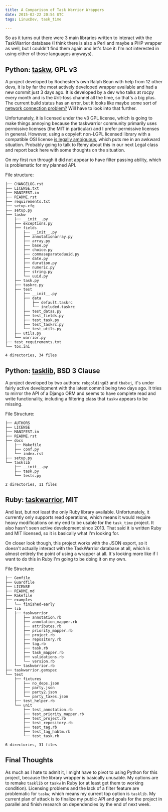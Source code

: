 ```yaml
---
title: A Comparison of Task Warrior Wrappers
date: 2015-02-22 20:54 UTC
tags: LinuxDev, task_time

---
```


So as it turns out there were 3 main libraries written to interact with the TaskWarrior database (I think there is also a Perl and maybe a PHP wrapper as well, but I couldn't find them again and let's face it: I'm not interested in using either of those languages anyways).

## Python: [taskw](https://github.com/ralphbean/taskw), GPL v3

A project developed by Rochester's own Ralph Bean with help from 12 other devs, it is by far the most actively developed wrapper available and had a new commit just 3 days ago. It is developed by a dev who talks at rocpy every month and is the #rit-foss channel all the time, so that's a big plus. The current build status has an error, but it looks like maybe some sort of [network connection problem?](https://travis-ci.org/ralphbean/taskw) Will have to look into that further.

Unfortunately, it is licensed under the v3 GPL license, which is going to make things annoying because the taskwarrior community primarily uses permissive licenses (the MIT in particular) and I prefer permissive licenses in general. However, using a copyleft non-LGPL licensed library with a compatible OSI license [is legally ambiguous](http://en.wikipedia.org/wiki/GNU_General_Public_License#Compatibility_and_multi-licensing), which puts me in an awkward situation. Probably going to talk to Remy about this in our next Legal class and report back here with some thoughts on the situation.

On my first run through it did not appear to have filter passing ability, which is problematic for my planned API.

File structure:

~~~
├── CHANGELOG.rst
├── LICENSE.txt
├── MANIFEST.in
├── README.rst
├── requirements.txt
├── setup.cfg
├── setup.py
├── taskw
│   ├── __init__.py
│   ├── exceptions.py
│   ├── fields
│   │   ├── __init__.py
│   │   ├── annotationarray.py
│   │   ├── array.py
│   │   ├── base.py
│   │   ├── choice.py
│   │   ├── commaseparateduuid.py
│   │   ├── date.py
│   │   ├── duration.py
│   │   ├── numeric.py
│   │   ├── string.py
│   │   └── uuid.py
│   ├── task.py
│   ├── taskrc.py
│   ├── test
│   │   ├── __init__.py
│   │   ├── data
│   │   │   ├── default.taskrc
│   │   │   └── included.taskrc
│   │   ├── test_datas.py
│   │   ├── test_fields.py
│   │   ├── test_task.py
│   │   ├── test_taskrc.py
│   │   └── test_utils.py
│   ├── utils.py
│   └── warrior.py
├── test_requirements.txt
└── tox.ini

4 directories, 34 files
~~~

## Python: [tasklib](https://github.com/robgolding63/tasklib), BSD 3 Clause

A project developed by two authors: `robgolding63` and `tbabej`, it's under fairly active development with the latest commit being two days ago. It tries to mirror the API of a Django ORM and seems to have complete read and write functionality, including a filtering class that `taskw` appears to be missing.

File Structure:

~~~
├── AUTHORS
├── LICENSE
├── MANIFEST.in
├── README.rst
├── docs
│   ├── Makefile
│   ├── conf.py
│   └── index.rst
├── setup.py
└── tasklib
    ├── __init__.py
    ├── task.py
    └── tests.py

2 directories, 11 files
~~~

## Ruby: [taskwarrior](https://github.com/dropofwill/taskwarrior), MIT

And last, but not least the only Ruby library available. Unfortunately, it currently only supports read operations, which means it would require heavy modifications on my end to be usable for the `task_time` project. It also hasn't seen active development since 2013. That said it is written Ruby and MIT licensed, so it is basically what I'm looking for.

On closer look though, this project works with the JSON export, so it doesn't actually interact with the TaskWarrior database at all, which is almost entirely the point of using a wrapper at all. It's looking more like if I want to do this in Ruby I'm going to be doing it on my own.

File Structure:

~~~
├── Gemfile
├── Guardfile
├── LICENSE
├── README.md
├── Rakefile
├── examples
│   └── finished-early
├── lib
│   ├── taskwarrior
│   │   ├── annotation.rb
│   │   ├── annotation_mapper.rb
│   │   ├── attributes.rb
│   │   ├── priority_mapper.rb
│   │   ├── project.rb
│   │   ├── repository.rb
│   │   ├── tag.rb
│   │   ├── task.rb
│   │   ├── task_mapper.rb
│   │   ├── validations.rb
│   │   └── version.rb
│   └── taskwarrior.rb
├── taskwarrior.gemspec
└── test
    ├── fixtures
    │   ├── no_deps.json
    │   ├── party.json
    │   ├── party2.json
    │   └── party_taxes.json
    ├── test_helper.rb
    └── unit
        ├── test_annotation.rb
        ├── test_priority_mapper.rb
        ├── test_project.rb
        ├── test_repository.rb
        ├── test_tag.rb
        ├── test_tag_habtm.rb
        └── test_task.rb

6 directories, 31 files
~~~


## Final Thoughts

As much as I hate to admit it, I might have to pivot to using Python for this project, because the library wrapper is basically unusable. My options are to remake `tasklib` or `taskw` in Ruby (or at least get them to working condition). Licensing problems and the lack of a filter feature are problematic for `taskw`, which means my current top option is `tasklib`. My current plan of attack is to finalize my public API and goals for the project in parallel and finish research on dependencies by the end of next week.
